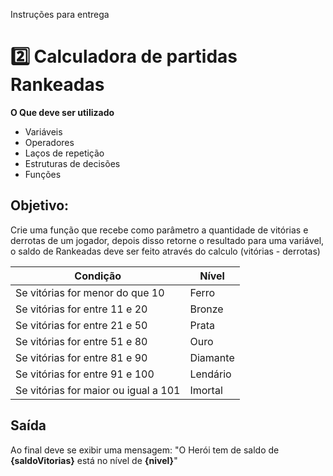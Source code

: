 Instruções para entrega
 # 2️⃣ Calculadora de partidas Rankeadas
**O Que deve ser utilizado**

- Variáveis
- Operadores
- Laços de repetição
- Estruturas de decisões
- Funções

## Objetivo:

Crie uma função que recebe como parâmetro a quantidade de vitórias e derrotas de um jogador,
depois disso retorne o resultado para uma variável, o saldo de Rankeadas deve ser feito através do calculo (vitórias - derrotas)

| Condição | Nível |
|----------|-------|
| Se vitórias for menor do que 10 | Ferro |
| Se vitórias for entre 11 e 20 | Bronze |
| Se vitórias for entre 21 e 50 | Prata |
| Se vitórias for entre 51 e 80 | Ouro |
| Se vitórias for entre 81 e 90 | Diamante |
| Se vitórias for entre 91 e 100 | Lendário |
| Se vitórias for maior ou igual a 101 | Imortal |

## Saída

Ao final deve se exibir uma mensagem:
"O Herói tem de saldo de **{saldoVitorias}** está no nível de **{nivel}**"